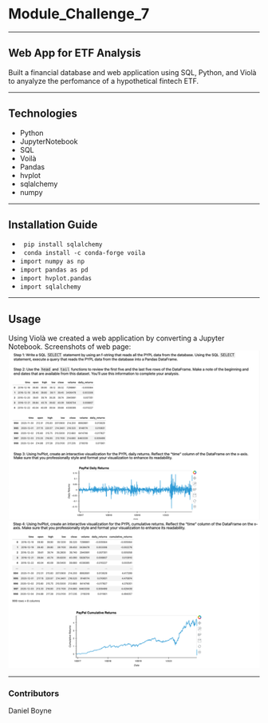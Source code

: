 # Module_Challenge_7
---
## Web App for ETF Analysis
Built a financial database and web application using SQL, Python, and Violà to anyalyze the perfomance of a hypothetical fintech ETF.

---
## Technologies
 - Python
 - JupyterNotebook
 - SQL
 - Voilà
 - Pandas
 - hvplot
 - sqlalchemy
 - numpy

 ---
 ## Installation Guide
- ``` pip install sqlalchemy```
- ``` conda install -c conda-forge voila```
- ```import numpy as np```
- ```import pandas as pd```
- ```import hvplot.pandas```
- ```import sqlalchemy```

---
## Usage
 Using Violà we created a web application by converting a Jupyter Notebook.
 Screenshots of web page:
 ![Screenshot](Images/VoilaScreenshot1.png)
 ![Screenshot](Images/VoilaScreenshot2.png)

---
### Contributors
Daniel Boyne
